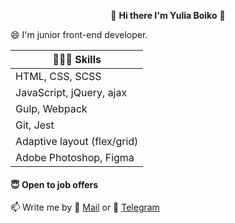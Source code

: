 <p align=center>👋 <b>Hi there I'm Yulia Boiko</b> 💛</p>

😄 I'm junior front-end developer.  

 | 👩🏻‍🏫 Skills |
| ------ | 
|HTML, CSS, SCSS|
|JavaScript, jQuery, ajax  | 
|Gulp, Webpack |
|Git,  Jest |
|Adaptive layout (flex/grid) |
|Adobe Photoshop, Figma|


#### 😇 Open to job offers
📫 Write me by 📧 <a href="mailto:yulchitaiboldireva@gmail.com"> Mail<a> or  💬 [ Telegram](https://t.me/Yulya_Boiko)
  
<!-- 
**BoikoYV/BoikoYV** is a ✨ _special_ ✨ repository because its `README.md` (this file) appears on your GitHub profile.

Here are some ideas to get you started:

- 🔭 I’m currently working on ...
- 🌱 I’m currently learning ...
- 👯 I’m looking to collaborate on ...
- 🤔 I’m looking for help with ...
- 💬 Ask me about ...
- 📫 How to reach me: ...
- 😄 Pronouns: ...
- ⚡ Fun fact: ... -->

